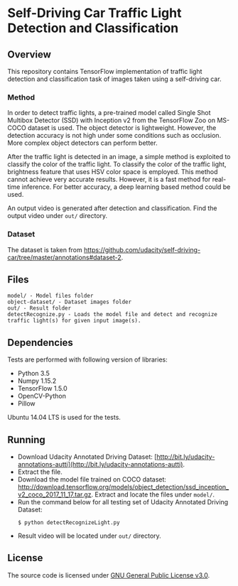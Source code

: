 ﻿
# Self-Driving Car Traffic Light Detection and Classification

## Overview
This repository contains TensorFlow implementation of traffic light detection and classification task of images taken using a self-driving car.

### Method
In order to detect traffic lights, a pre-trained model called Single Shot Multibox Detector (SSD) with Inception v2 from the TensorFlow Zoo on MS-COCO dataset is used.  The object detector is lightweight. However, the detection accuracy is not high under some conditions such as occlusion. More complex object detectors can perform better.

After the traffic light is detected in an image, a simple method is exploited to classify the color of the traffic light. To classify the color of the traffic light, brightness feature that uses HSV color space is employed. This method cannot achieve very accurate results. However, it is a fast method for real-time inference. For better accuracy, a deep learning based method could be used.

An output video is generated after detection and classification. Find the output video under `out/` directory.

### Dataset
The dataset is taken from https://github.com/udacity/self-driving-car/tree/master/annotations#dataset-2.

## Files
```
model/ - Model files folder
object-dataset/ - Dataset images folder
out/ - Result folder
detectRecognize.py - Loads the model file and detect and recognize traffic light(s) for given input image(s).
```

## Dependencies
Tests are performed with following version of libraries:

+ Python 3.5
+ Numpy 1.15.2
+ TensorFlow 1.5.0
+ OpenCV-Python
+ Pillow

Ubuntu 14.04 LTS is used for the tests.

## Running
+ Download Udacity Annotated Driving Dataset: [http://bit.ly/udacity-annotations-autti](http://bit.ly/udacity-annotations-autti).
+ Extract the file.
+ Download the model file trained on COCO dataset: http://download.tensorflow.org/models/object_detection/ssd_inception_v2_coco_2017_11_17.tar.gz. Extract and locate the files under `model/`.
+ Run the command below for all testing set of Udacity Annotated Driving Dataset:
	```
	$ python detectRecognizeLight.py
	```
+ Result video will be located under `out/` directory.

## License
The source code is licensed under [GNU General Public License v3.0](./LICENSE).
